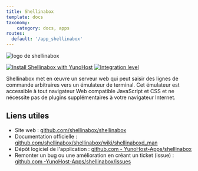 ```yaml
---
title: Shellinabox
template: docs
taxonomy:
    category: docs, apps
routes:
  default: '/app_shellinabox'
---
```


![logo de shellinabox](image://shellinabox_logo.svg?resize=,80)

[![Install Shellinabox with YunoHost](https://install-app.yunohost.org/install-with-yunohost.png)](https://install-app.yunohost.org/?app=shellinabox) [![Integration level](https://dash.yunohost.org/integration/shellinabox.svg)](https://dash.yunohost.org/appci/app/shellinabox)

Shellinabox met en œuvre un serveur web qui peut saisir des lignes de commande arbitraires vers un émulateur de terminal. Cet émulateur est accessible à tout navigateur Web compatible JavaScript et CSS et ne nécessite pas de plugins supplémentaires à votre navigateur Internet.

## Liens utiles

+ Site web : [github.com/shellinabox/shellinabox](https://github.com/shellinabox/shellinabox)
+ Documentation officielle : [github.com/shellinabox/shellinabox/wiki/shellinaboxd_man](https://github.com/shellinabox/shellinabox/wiki/shellinaboxd_man)
+ Dépôt logiciel de l'application : [github.com - YunoHost-Apps/shellinabox](https://github.com/YunoHost-Apps/shellinabox_ynh)
+ Remonter un bug ou une amélioration en créant un ticket (issue) : [github.com -YunoHost-Apps/shellinabox/issues](https://github.com/YunoHost-Apps/shellinabox_ynh/issues)
